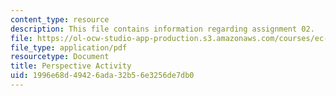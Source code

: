 ```yaml
---
content_type: resource
description: This file contains information regarding assignment 02.
file: https://ol-ocw-studio-app-production.s3.amazonaws.com/courses/ec-050-recreate-experiments-from-history-inform-the-future-from-the-past-galileo-january-iap-2010/1996e68d49426ada32b56e3256de7db0_MITEC_050IAP10_assn02.pdf
file_type: application/pdf
resourcetype: Document
title: Perspective Activity
uid: 1996e68d-4942-6ada-32b5-6e3256de7db0
---
```

